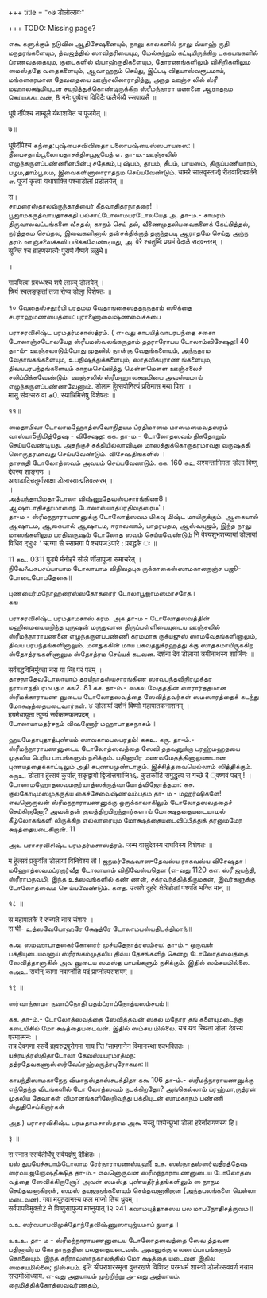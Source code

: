 +++
title = "०७ डोलोत्सवः"

+++
TODO: Missing page?

எகூ 
களுக்கும் நடுவில ஆதிசேஷனையும், நாலு காலகளில் நாலு வ்யாஹ் ருதி மநதரங்களையும, த்வஜத்தில் ஸாவிதரியையும, மேல்சுற்றும் கட்டியிருக்கிற டககயஙகளில் ப்ரணவததையும, 
குடைகளில் வ்யாஹ்ருதிகளையும, தோரணங்களிலும் விசிறிகளிலும ஸமஸ்ததே வதைகளையும், ஆவாஹநம் செய்து, இப்படி விதயாஸ்வரூபமாய், மங்களகரமான தேவதையை ஊஞ்சலிலாராதித்து, அநத ஊஞ்ச லில் ஸ்ரீ மஹாலக்ஷ்மியுடன சயநித்துக்கொண்டிருக்கிற ஸ்ரீமந்நாரா யணனை ஆராதநம செய்யக்கடவன், 
8 
गनैः पुष्पैश्च विविदैः फलैर्भव्यै स्सपायसै ॥

धूपै र्दीपैश्च ताम्बूलै र्यथाशक्ति च पूजयेत् ॥

७॥

धूपैर्दीपैश्च 
கந்தை:புஷ்பைசவிவிதைா பலைாபஷ்யைஸ்ஸபாயஸை:।  
தீபைசதாம்பூலைாயதாசக்திசபூஜயேத் 
எ. 
தா-ம.-ஊஞ்சலில் எழுந்தருளப்பண்ணினபின்பு சதேகம்,பு ஷ்பம், தூபம், தீபம், பாயஸம், திருப்பணியாரம், பழம,தாம்பூலம, இவைகளினாலாராதநம செய்யவேண்டும். 
चामरै सालवृस्ताद्यै रीतवादित्रवर्तनै 
எ. 
पूजां कृत्वा यथाशक्ति पश्चाडोलां प्रडोलयेत् ॥

रा।  
சாமரைஸ்தாலவ்ருந்தாத்யைர் கீதவாதிதரநாதரை! ।  
பூஜாமகருத்வாயதாசகதி பல்சாட்டோலாமபரடோலயேத அ. 
தா-ம.- சாமரம் திருவாலவட்டங்களை வீசுதல், காநம் செய் தல், வீணைமுதலியவைகளைக் கேட்பித்தல், நர்த்தகம செய்தல, இவைகளினால் தன்சக்திக்குத் தகுந்தபடி ஆராதமே செய்து அந்ந தரம் ஊஞ்சலைச்சலி பபிக்கவேண்டியது, 
அ. 
वेरै श्चतुर्भिः प्रथमं वेदाळै सदवन्तरम् ।  
सूक्ति श्च ब्राहणस्पत्यैः पुराणै र्वैष्णवै ळ्ळुभै॥

॥

गापयित्वा प्रबध्धश्च शपै लाञ्च् डोलयेत् ।  
श्रियं स्वलङ्कृतां तत्रा रोप्य डोलाु विशेषतः ॥

१० வேதைஸ்சதூர்பி பரதமம வேதாஙகைஸததநநதரம் 
ஸூக்தை சபராஹ்மணஸபத்யை: புராணைாவைஷ்ணவைச்சுபை 

பராசரவிசிஷ்ட பரமதர்மசாஸ்த்ரம். 
( எ-வது 
காபயித்வாபரபந்தை சசாை டோலாஞ்சடோலயேத ஸ்ரீயமஸ்வலங்கருதாம் ததராரோபய டோலாம்விசேஷத:l 40 தா-ம்- ஊஞ்சலாடும்போது முதலில் நான்கு வேதங்களையும், அந்நதரம வேதாஙகங்களையும, உபநிஷத்துக்களையும், ஸாதவிகபுராண ங்களையும, திவயபரபந்தங்களையும் காநமசெய்வித்து மெள்ளமௌள ஊஞ்சலைச் சலிப்பிக்கவேண்டும். ஊஞ்சலில் ஸ்ரீமஹாலக்ஷமியை அவஸ்யமாய் எழுந்தருளப்பண்ணவேணும். 
डोलाम हॆूत्सवोनित्यं प्रतिमास मथा पिशा ।  
मासु संवत्सरु 
वा 
க0. 
स्यान्निमित्तेषु विशेषतः ॥

११॥

ஸமதாபிவா 
டோலாமஹோத்ஸவோநிதயம ப்ரதிமாஸம மாஸமஸமவதஸரம் வாஸ்யா5நிமித்தேஷ - விசேஷத: 
கக. 
தா-ம.- டோலோதஸவம் திகதோறும் செய்யவேண்டியது. அதற்குச் சக்தியில்லாவிடில மாஸத்துக்கொருதரமாவது வருஷததி லொருதரமாவது செய்யவேண்டும். விசேஷதிஙகளில் ।  
தாசகதி டோலோத்ஸவம் அவயம் செய்யவேணடும். 
கக. 
160 
கஉ 
अश्यन्ताभिमता डोला विष्णु देवस्य शाङ्गणः ।  
आषाढादिचतुर्मासाक्षा डोलास्यात्प्रतिवत्सरम् ।  
।  
அத்யந்தாபிமதாடோலா விஷ்ணுதேவஸ்யசார்ங்கிண8।  
ஆஷாடாதிசதூமாஸாந் டோலாஸ்யாத்ப்ரதிவத்ஸரம'।  
தா-ம - ஸ்ரீமநநாராயணனுக்கு டோலோத்ஸவம மிகவு மிஷ்ட மாயிருக்கும். ஆகையால் ஆஷாடம, 
ஆகையால் ஆஷாடம, ஈராவணம், பாதரபதம, ஆஸ்வயுஜம், இந்த நாலு மாஸங்களிலும பரதிவருஷம் டோலோத ஸவம் செய்யவேண்டும் 
नि वेश्यशुभशय्यायां डोलायां विधिव द्भुधः ' ऋग्गा सै स्सामगा पै श्चयज3पारै : प्रबद्धकै ः ॥

11 
கஉ. 
0311 
पुड्यै र्मनोहरै सोलै र्णोलापूजा समाचरेत् ।  
நிவேஃபசுபசய்யாயாம டோலாயாம விதிவதபுக 
ருக்காகைஸ்ஸாமகாநைஞ்ச யஜூ-போடைபோபதேகை॥

புணயைர்மநோஹரைஸ்ஸதோதரைர் டோலாபூஜாமஸமாசரேத।  
கங 

பராசரவிசிஷ்ட பரமதாமசாஸ் கரம. 
அக 
தா-ம - டோலோதஸவத்தின் மஹிமையையறிந்த புருஷன் மருதுவான திருப்பள்ளியையுடைய ஊஞ்சலில் ஸ்ரீமந்நாராயணனை எழுந்தருளபபண்ணி கரமமாக ருக்யஜுஸ் ஸாமவேதங்களினாலும், திவய பரபந்தங்களினாலும், மனதுககின் மாய பகவதநுக்ரஹத்து க்கு ஸாதகமாயிருககிற ஸ்தோத்ரஙகளினாலும ஸ்தோத்ரம செய்யக் 
கடவன. 
दर्शना देव डोलायां त्रयीनाथस्य शार्जिणः ॥

सर्वबद्धविनिर्मुक्ता नरा या न्ति परं पदम् ।  
தாசநாதேவடோலாயாம் தரயீநாதஸ்யசாரங்கிண ஸாவபந்தவிநிரமுக்தர நராயாநதிபரமபதம 
கங2. 
81 
கச. 
தா-ம்.- ஸகல வேதததின் ஸாரார்ததமான ஸ்ரீமக்காராயண னுடைய டோலோதஸவத்தை ஸேவித்தவர்கள் ஸமஸாரத்தைக் கடந்து மோக்ஷத்தையடைவார்கள். 
୪ 
डोलायां दर्शनं विष्णो र्महापातकनाशनम् ।  
हयमेधायुता त्पुण्यं सर्वकामफलप्रदम् ।  
டோலாயாமதர்சநம் விஷணோர் மஹாபாதசுநாசம்॥

ஹயமேதாயுதாத்புண்யம் ஸாவகாமபலபரதம்! 
கசுஉ. 
கரு. 
தா-ம்.- ஸ்ரீமந்நாராயணனுடைய டோலோத்ஸவத்தை ஸேவி ததவனுக்கு பரஹ்மஹதயை முதலிய பெரிய பாபங்களும் நசிக்கும். பதினாயிர மணவமேதத்தினாலுணடான புணயததைக்காட்டிலும் அதி கபுணயமுண்டாகும். இச்சித்தவையெல்லாம் ஸித்திக்கும். கருஉ. डोलाम हॆूत्सवं कुर्यात् सकृद्वायो द्विजोत्तमाःजि१६. कुलकोटिं समुद्धृत्य स गच्छे दै ्वष्णवं पदम् ! ।  
டோலாமஹோதஸவமகுர்யாத்ஸக்ருத்வாயோத்விஜோத்தமா: கசு. 
குலகோடிமஸமுதருத்ய கைச்சேவைஷ்ணவம்பதம 
தா- ம - மஹர்ஷிகளே! எவனொருவன் ஸ்ரீமநநாராயணனுக்கு ஒருக்காலாகிலும் டோலோதஸவததைச் செய்கிறானோ? அவன்தன் குலத்திறபிறந்தார்களாய் மோக்ஷததையடையாமல் கீழ்லோகங்களி லிருக்கிற எல்லாரையும மோக்ஷத்தையடைவிப்பித்துத் தரனுமமேர க்ஷத்தையடைகிறான். 
11 

அஉ 
பராசரவிசிஷ்ட பரமதர்மசாஸ்த்ரம். 
जन्म वासुदेवस्य राघविस्य विशेषतः ॥

म हॆूत्सवं प्रकुर्वीत डोलायां विनिवेश्य तौ ! ஜநமர்க்ஷேவாஸுதேவஸ்ய ராகவஸ்ய விசேஷதா।  
மஹோத்ஸவமப்ரகுர்வீத டோலாயாம் விநிவேஸ்யதெள 
(எ-வது 
1120 
கஎ. 
ஸ்ரீ ஜயந்தி, ஸ்ரீராமநவமி, இந்த உத்ஸவங்களில் கண் ணன், சக்ரவர்த்தித்திருமகன், இவர்களுக்கு டோலோத்ஸவம செ ய்யவேண்டும். 
கஎத. 
उत्सवे दूहरेः क्षेत्रेडोलां पश्यति भक्ति मान् ॥

१८ ॥

स महापातकै रै रुच्यते नात्र संशयः ।  
स 
घी- 
உத்ஸவேயோஹரே க்ஷேத்ரே டோலாமபஸ்யதிபக்திமாந்॥

கஅ. ஸமஹாபாதகைர்கோரைர் முச்யதேநாத்ரஸம்சய: 
தா-ம்.- ஒருவன் பக்தியுடையவனாய் ஸ்ரீரங்கம்முதலிய திவ்ய தேசங்களிற் சென்று டோலோத்ஸவத்தை ஸேவித்தானாகில் அவ னுடைய ஸமஸ்த பாபங்களும் நசிக்கும். இதில் ஸம்சயமில்லை. கஅஉ. सर्वान् कामा नवाप्नोति पदं प्राप्नोत्यसंशयम् ॥

१९ ॥

ஸர்வாந்காமா நவாப்நோதி பதம்ப்ராப்நோத்யஸம்சயம்॥

கக. தா-ம்.- டோலோத்ஸவத்தை ஸேவித்தவன் ஸகல மநோர தங் களையுமடைந்து கடையிசில் மோ க்ஷத்தையடைவன். இதில் ஸம்சய மில்லை. 
यत्र यत्र स्थिता डोला देवस्य परमात्मनः ।  
तत्र देवगणा स्सर्वे ब्रह्मरुद्रपुरोगमा गाय न्ति ‘सामगानेन विमानस्था श्चभक्तितः ।  
யத்ரயத்ரஸ்திதாடோலா தேவஸ்யபரமாத்மந: 
தத்ரதேவகணாஸ்ஸர்வேப்ரஹ்மருத்ரபுரோகமா:॥

காயந்திஸாமகாநேந விமாநஸ்தாஸ்சபக்திதா 
ககூ 
106 
தா-ம்.- ஸ்ரீமந்நாராயணனுக்கு எந்தெந்த விடங்களில் டோ லோத்ஸவம் நடக்கிறதோ? அங்கெல்லாம் ப்ரஹ்மா,ருத்ரன் முதலிய தேவாகள் விமானங்களிலேறிவந்து பக்தியுடன் ஸாமகாநம் பண்ணி ஸ்துதிசெய்கிறார்கள் 

அத.) 
பராசரவிசிஷ்ட 
பரமதாமசாஸ்தரம 
அகூ 
यस्तु पश्येच्छुभां डोलां हरेर्नारायणस्य हि॥

३ ॥

स स्नात स्सर्वतीर्थेषु सर्वयज्ञेषु दीक्षितः ।  
யஸ் துபயேச்சுபாம்டோலாம ரேர்நாராயணஸ்யஹீ[ உக. ஸஸ்நாதஸ்ஸர்வதீரத்தேஷ ஸர்வயஜஞேஷதீக்ஷித 
தா-ம்.- எவனொருவன ஸ்ரீமந்நாராயணனுடைய டோலோதஸ வத்தை ஸேவிக்கிறானோ? அவன் ஸமஸ்த புண்யதீர்த்தங்களிலும் ஸ நாநம செய்தவனாகிறான், ஸமஸ் தயஜஞங்களையும் செய்தவனாகிறான (அந்தபலங்களை யெல்லா மடைவன). 
गवा मयुतदानस्य फल माप्नो तिच ध्रुवम् ।  
सर्वपापविमुक्तो2 ने विष्णुसायुज्य माप्नुयात् 1२ २41 
கவாமயுத்தாகஸய பல மாபநோதிசத்ருவம॥

உஉ 
ஸர்வபாபவிமுக்தோந்தேவிஷ்ணுஸாயுஜ்யமாப் நுயாத॥

உஉஉ. 
தா- ம - ஸ்ரீமந்நாராயணனுடைய டோலோதஸவத்தை ஸேவ த்தவன பதினாயிரம கோதாநததின பலததையடைவன். அவனுக்கு எலலாப்பாபங்களும் தொலையும். இந்த சரீராவஸாநகாலத்தில் மோ க்ஷத்தை யடைவன இதில ஸமசயமில்லை; நிஸ்சயம். 
इति श्रीपराशरस्मृता वुत्तरखणे विशिष्ट परमधर्म शास्त्री 
डोलोत्सववर्ण नन्नाम सप्तमोऒध्याय. 
எ-வது அதயாயம் முற்றிற்று 
அ-வது அத்யாயம். 
நைமித்திக்கோத்ஸவவர்ணதம், 
